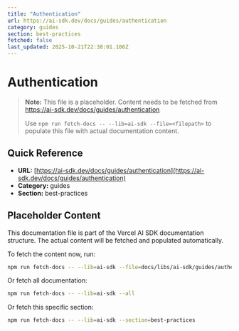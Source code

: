 ```yaml
---
title: "Authentication"
url: https://ai-sdk.dev/docs/guides/authentication
category: guides
section: best-practices
fetched: false
last_updated: 2025-10-21T22:38:01.106Z
---
```


# Authentication

> **Note:** This file is a placeholder. Content needs to be fetched from https://ai-sdk.dev/docs/guides/authentication
>
> Use `npm run fetch-docs -- --lib=ai-sdk --file=<filepath>` to populate this file with actual documentation content.

## Quick Reference

- **URL:** [https://ai-sdk.dev/docs/guides/authentication](https://ai-sdk.dev/docs/guides/authentication)
- **Category:** guides
- **Section:** best-practices

## Placeholder Content

This documentation file is part of the Vercel AI SDK documentation structure.
The actual content will be fetched and populated automatically.

To fetch the content now, run:

```bash
npm run fetch-docs -- --lib=ai-sdk --file=docs/libs/ai-sdk/guides/authentication.md
```

Or fetch all documentation:

```bash
npm run fetch-docs -- --lib=ai-sdk --all
```

Or fetch this specific section:

```bash
npm run fetch-docs -- --lib=ai-sdk --section=best-practices
```
